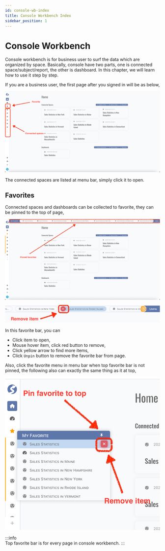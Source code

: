 ```yaml
---
id: console-wb-index  
title: Console Workbench Index  
sidebar_position: 1
---
```


# Console Workbench

Console workbench is for business user to surf the data which are organized by space. Basically, console have two parts, one is connected
space/subject/report, the other is dashboard. In this chapter, we will learn how to use it step by step.

If you are a business user, the first page after you signed in will be as below,

![Index](images/menu.png)

The connected spaces are listed at menu bar, simply click it to open.

## Favorites

Connected spaces and dashboards can be collected to favorite, they can be pinned to the top of page,

![Pinned Index](images/pinned-favorite-menu.png)

![Pinned Buttons](images/favorite-buttons.png)

In this favorite bar, you can

- Click item to open,
- Mouse hover item, click red button to remove,
- Click yellow arrow to find more items,
- Click `Unpin` button to remove the favorite bar from page.

Also, click the favorite menu in menu bar when top favorite bar is not pinned, the following also can exactly the same thing as it at top,

![Favorite Button](images/favorite-button.png)

:::info  
Top favorite bar is for every page in console workbench.
:::